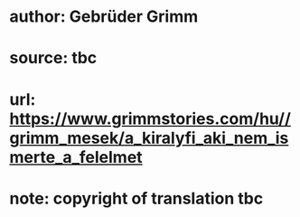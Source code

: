 # author: Gebrüder Grimm
# source: tbc
# url: https://www.grimmstories.com/hu//grimm_mesek/a_kiralyfi_aki_nem_ismerte_a_felelmet
# note: copyright of translation tbc


